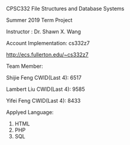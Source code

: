 CPSC332 File Structures and Database Systems

Summer 2019 Term Project

Instructor : Dr. Shawn X. Wang

Account Implementation: cs332z7

http://ecs.fullerton.edu/~cs332z7


Team Member:

Shijie Feng		CWID(Last 4): 6517

Lambert Liu	CWID(Last 4): 9585

Yifei Feng		CWID(Last 4): 8433


Applyed Language:
 1. HTML
 2. PHP
 3. SQL
